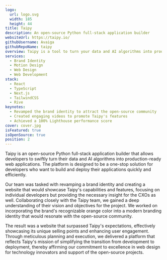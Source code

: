 ```yaml
---
logo:
  url: logo.svg
  width: 185
  height: 44
title: Taipy
description: An open-source Python full-stack application builder
websiteUrl: https://taipy.io/
githubUsername: Avaiga
githubRepoName: taipy
overview: Taipy is a tool to turn your data and AI algorithms into production-ready web applications in no time, facilitating your application's front-end and back-end development with integrated services.
services:
  - Brand Identity
  - Motion Design
  - Web Design
  - Web Development
stack:
  - React
  - TypeScript
  - Next.js
  - TailwindCSS
  - Rive
keynotes:
  - Revamped the brand identity to attract the open-source community
  - Created engaging videos to promote Taipy's features
  - Achieved a 100% Lighthouse performance score
cover: cover.jpg
isFeatured: true
isOpenSource: true
position: 2
---
```


Taipy is an open-source Python full-stack application builder that allows developers to swiftly turn their data and AI algorithms into production-ready web applications. The platform is designed to be a one-stop solution for developers who want to build and deploy their applications quickly and efficiently.

Our team was tasked with revamping a brand identity and creating a website that would showcase Taipy's capabilities and features, focusing on individual developers but providing the necessary insight for the CXOs as well. Collaborating closely with the Taipy team, we gained a deep understanding of their vision and objectives for the project. We worked on incorporating the brand's recognizable orange color into a modern branding identity that would resonate with the open-source community.

The result was a website that surpassed Taipy's expectations, effectively showcasing its unique selling points and enhancing user engagement. Through meticulous planning and execution, we delivered a platform that reflects Taipy's mission of simplifying the transition from development to deployment, thereby affirming our commitment to excellence in web design for technology innovators and support of the open-source projects.
